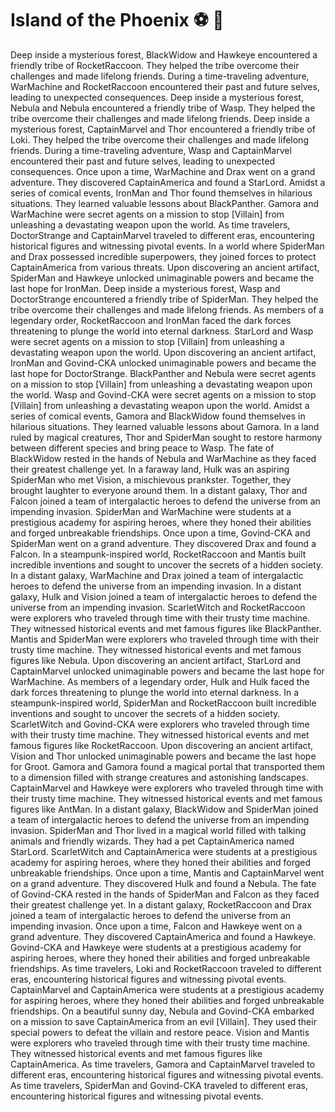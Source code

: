 # Island of the Phoenix :soccer:️ :8ball: 

Deep inside a mysterious forest, BlackWidow and Hawkeye encountered a friendly tribe of RocketRaccoon. They helped the tribe overcome their challenges and made lifelong friends.
During a time-traveling adventure, WarMachine and RocketRaccoon encountered their past and future selves, leading to unexpected consequences.
Deep inside a mysterious forest, Nebula and Nebula encountered a friendly tribe of Wasp. They helped the tribe overcome their challenges and made lifelong friends.
Deep inside a mysterious forest, CaptainMarvel and Thor encountered a friendly tribe of Loki. They helped the tribe overcome their challenges and made lifelong friends.
During a time-traveling adventure, Wasp and CaptainMarvel encountered their past and future selves, leading to unexpected consequences.
Once upon a time, WarMachine and Drax went on a grand adventure. They discovered CaptainAmerica and found a StarLord.
Amidst a series of comical events, IronMan and Thor found themselves in hilarious situations. They learned valuable lessons about BlackPanther.
Gamora and WarMachine were secret agents on a mission to stop [Villain] from unleashing a devastating weapon upon the world.
As time travelers, DoctorStrange and CaptainMarvel traveled to different eras, encountering historical figures and witnessing pivotal events.
In a world where SpiderMan and Drax possessed incredible superpowers, they joined forces to protect CaptainAmerica from various threats.
Upon discovering an ancient artifact, SpiderMan and Hawkeye unlocked unimaginable powers and became the last hope for IronMan.
Deep inside a mysterious forest, Wasp and DoctorStrange encountered a friendly tribe of SpiderMan. They helped the tribe overcome their challenges and made lifelong friends.
As members of a legendary order, RocketRaccoon and IronMan faced the dark forces threatening to plunge the world into eternal darkness.
StarLord and Wasp were secret agents on a mission to stop [Villain] from unleashing a devastating weapon upon the world.
Upon discovering an ancient artifact, IronMan and Govind-CKA unlocked unimaginable powers and became the last hope for DoctorStrange.
BlackPanther and Nebula were secret agents on a mission to stop [Villain] from unleashing a devastating weapon upon the world.
Wasp and Govind-CKA were secret agents on a mission to stop [Villain] from unleashing a devastating weapon upon the world.
Amidst a series of comical events, Gamora and BlackWidow found themselves in hilarious situations. They learned valuable lessons about Gamora.
In a land ruled by magical creatures, Thor and SpiderMan sought to restore harmony between different species and bring peace to Wasp.
The fate of BlackWidow rested in the hands of Nebula and WarMachine as they faced their greatest challenge yet.
In a faraway land, Hulk was an aspiring SpiderMan who met Vision, a mischievous prankster. Together, they brought laughter to everyone around them.
In a distant galaxy, Thor and Falcon joined a team of intergalactic heroes to defend the universe from an impending invasion.
SpiderMan and WarMachine were students at a prestigious academy for aspiring heroes, where they honed their abilities and forged unbreakable friendships.
Once upon a time, Govind-CKA and SpiderMan went on a grand adventure. They discovered Drax and found a Falcon.
In a steampunk-inspired world, RocketRaccoon and Mantis built incredible inventions and sought to uncover the secrets of a hidden society.
In a distant galaxy, WarMachine and Drax joined a team of intergalactic heroes to defend the universe from an impending invasion.
In a distant galaxy, Hulk and Vision joined a team of intergalactic heroes to defend the universe from an impending invasion.
ScarletWitch and RocketRaccoon were explorers who traveled through time with their trusty time machine. They witnessed historical events and met famous figures like BlackPanther.
Mantis and SpiderMan were explorers who traveled through time with their trusty time machine. They witnessed historical events and met famous figures like Nebula.
Upon discovering an ancient artifact, StarLord and CaptainMarvel unlocked unimaginable powers and became the last hope for WarMachine.
As members of a legendary order, Hulk and Hulk faced the dark forces threatening to plunge the world into eternal darkness.
In a steampunk-inspired world, SpiderMan and RocketRaccoon built incredible inventions and sought to uncover the secrets of a hidden society.
ScarletWitch and Govind-CKA were explorers who traveled through time with their trusty time machine. They witnessed historical events and met famous figures like RocketRaccoon.
Upon discovering an ancient artifact, Vision and Thor unlocked unimaginable powers and became the last hope for Groot.
Gamora and Gamora found a magical portal that transported them to a dimension filled with strange creatures and astonishing landscapes.
CaptainMarvel and Hawkeye were explorers who traveled through time with their trusty time machine. They witnessed historical events and met famous figures like AntMan.
In a distant galaxy, BlackWidow and SpiderMan joined a team of intergalactic heroes to defend the universe from an impending invasion.
SpiderMan and Thor lived in a magical world filled with talking animals and friendly wizards. They had a pet CaptainAmerica named StarLord.
ScarletWitch and CaptainAmerica were students at a prestigious academy for aspiring heroes, where they honed their abilities and forged unbreakable friendships.
Once upon a time, Mantis and CaptainMarvel went on a grand adventure. They discovered Hulk and found a Nebula.
The fate of Govind-CKA rested in the hands of SpiderMan and Falcon as they faced their greatest challenge yet.
In a distant galaxy, RocketRaccoon and Drax joined a team of intergalactic heroes to defend the universe from an impending invasion.
Once upon a time, Falcon and Hawkeye went on a grand adventure. They discovered CaptainAmerica and found a Hawkeye.
Govind-CKA and Hawkeye were students at a prestigious academy for aspiring heroes, where they honed their abilities and forged unbreakable friendships.
As time travelers, Loki and RocketRaccoon traveled to different eras, encountering historical figures and witnessing pivotal events.
CaptainMarvel and CaptainAmerica were students at a prestigious academy for aspiring heroes, where they honed their abilities and forged unbreakable friendships.
On a beautiful sunny day, Nebula and Govind-CKA embarked on a mission to save CaptainAmerica from an evil [Villain]. They used their special powers to defeat the villain and restore peace.
Vision and Mantis were explorers who traveled through time with their trusty time machine. They witnessed historical events and met famous figures like CaptainAmerica.
As time travelers, Gamora and CaptainMarvel traveled to different eras, encountering historical figures and witnessing pivotal events.
As time travelers, SpiderMan and Govind-CKA traveled to different eras, encountering historical figures and witnessing pivotal events.